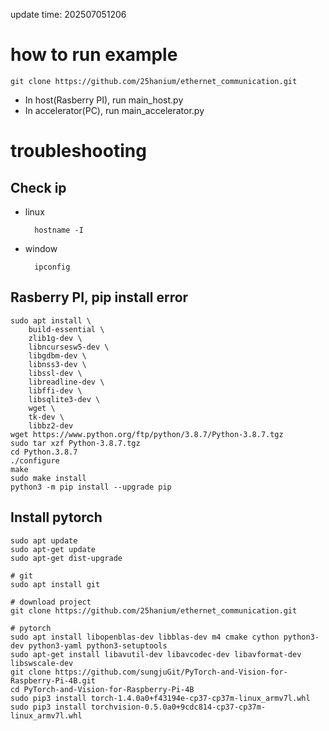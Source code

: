 update time: 202507051206
# how to run example
    git clone https://github.com/25hanium/ethernet_communication.git

- In host(Rasberry PI), run main_host.py
- In accelerator(PC), run main_accelerator.py
  
# troubleshooting
## Check ip
- linux
  
        hostname -I
- window
  
        ipconfig

## Rasberry PI, pip install error
    sudo apt install \
        build-essential \
        zlib1g-dev \
        libncursesw5-dev \
        libgdbm-dev \
        libnss3-dev \
        libssl-dev \
        libreadline-dev \
        libffi-dev \
        libsqlite3-dev \
        wget \
        tk-dev \
        libbz2-dev
    wget https://www.python.org/ftp/python/3.8.7/Python-3.8.7.tgz
    sudo tar xzf Python-3.8.7.tgz
    cd Python.3.8.7
    ./configure
    make
    sudo make install
    python3 -m pip install --upgrade pip

## Install pytorch
    sudo apt update
    sudo apt-get update
    sudo apt-get dist-upgrade
    
    # git
    sudo apt install git

    # download project
    git clone https://github.com/25hanium/ethernet_communication.git
    
    # pytorch
    sudo apt install libopenblas-dev libblas-dev m4 cmake cython python3-dev python3-yaml python3-setuptools
    sudo apt-get install libavutil-dev libavcodec-dev libavformat-dev libswscale-dev
    git clone https://github.com/sungjuGit/PyTorch-and-Vision-for-Raspberry-Pi-4B.git
    cd PyTorch-and-Vision-for-Raspberry-Pi-4B
    sudo pip3 install torch-1.4.0a0+f43194e-cp37-cp37m-linux_armv7l.whl
    sudo pip3 install torchvision-0.5.0a0+9cdc814-cp37-cp37m-linux_armv7l.whl

